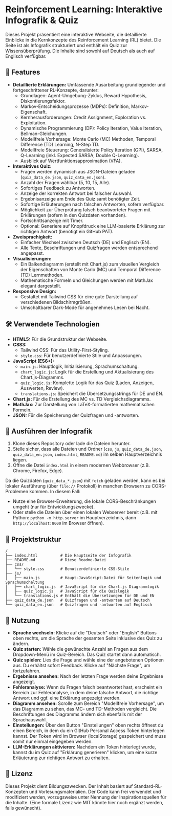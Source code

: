 # Reinforcement Learning: Interaktive Infografik & Quiz

Dieses Projekt präsentiert eine interaktive Webseite, die detaillierte Einblicke in die Kernkonzepte des Reinforcement Learning (RL) bietet. Die Seite ist als Infografik strukturiert und enthält ein Quiz zur Wissensüberprüfung. Die Inhalte sind sowohl auf Deutsch als auch auf Englisch verfügbar.

## 🌟 Features

* **Detaillierte Erklärungen:** Umfassende Ausarbeitung grundlegender und fortgeschrittener RL-Konzepte, darunter:
    * Grundlagen: Agent-Umgebung-Zyklus, Reward Hypothesis, Diskontierungsfaktor.
    * Markov-Entscheidungsprozesse (MDPs): Definition, Markov-Eigenschaft.
    * Kernherausforderungen: Credit Assignment, Exploration vs. Exploitation.
    * Dynamische Programmierung (DP): Policy Iteration, Value Iteration, Bellman-Gleichungen.
    * Modellfreie Vorhersage: Monte Carlo (MC) Methoden, Temporal Difference (TD) Learning, N-Step TD.
    * Modellfreie Steuerung: Generalisierte Policy Iteration (GPI), SARSA, Q-Learning (inkl. Expected SARSA, Double Q-Learning).
    * Ausblick auf Wertfunktionsapproximation (VFA).
* **Interaktives Quiz:**
    * Fragen werden dynamisch aus JSON-Dateien geladen (`quiz_data_de.json`, `quiz_data_en.json`).
    * Anzahl der Fragen wählbar (5, 10, 15, Alle).
    * Sofortiges Feedback zu Antworten.
    * Anzeige der korrekten Antwort bei falscher Auswahl.
    * Ergebnisanzeige am Ende des Quiz samt benötigter Zeit.
    * Sofortige Erläuterungen nach falschen Antworten, sofern verfügbar.
    * Möglichkeit zur Überprüfung falsch beantworteter Fragen mit Erklärungen (sofern in den Quizdaten vorhanden).
    * Fortschrittsanzeige mit Timer.
    * Optional: Generiere auf Knopfdruck eine LLM-basierte Erklärung zur richtigen Antwort (benötigt ein GitHub PAT).
* **Zweisprachigkeit:**
    * Einfacher Wechsel zwischen Deutsch (DE) und Englisch (EN).
    * Alle Texte, Beschriftungen und Quizfragen werden entsprechend angepasst.
* **Visualisierungen:**
    * Ein Balkendiagramm (erstellt mit Chart.js) zum visuellen Vergleich der Eigenschaften von Monte Carlo (MC) und Temporal Difference (TD) Lernmethoden.
    * Mathematische Formeln und Gleichungen werden mit MathJax elegant dargestellt.
* **Responsive Design:**
    * Gestaltet mit Tailwind CSS für eine gute Darstellung auf verschiedenen Bildschirmgrößen.
    * Umschaltbarer Dark-Mode für angenehmes Lesen bei Nacht.

## 🛠️ Verwendete Technologien

* **HTML5:** Für die Grundstruktur der Webseite.
* **CSS3:**
    * Tailwind CSS: Für das Utility-First-Styling.
    * `style.css`: Für benutzerdefinierte Stile und Anpassungen.
* **JavaScript (ES6+):**
    * `main.js`: Hauptlogik, Initialisierung, Sprachumschaltung.
    * `chart_logic.js`: Logik für die Erstellung und Aktualisierung des Chart.js-Diagramms.
    * `quiz_logic.js`: Komplette Logik für das Quiz (Laden, Anzeigen, Auswerten, Review).
    * `translations.js`: Speichert die Übersetzungsstrings für DE und EN.
* **Chart.js:** Für die Erstellung des MC vs. TD Vergleichsdiagramms.
* **MathJax:** Zur Darstellung von LaTeX-formatierten mathematischen Formeln.
* **JSON:** Für die Speicherung der Quizfragen und -antworten.

## 🚀 Ausführen der Infografik

1.  Klone dieses Repository oder lade die Dateien herunter.
2.  Stelle sicher, dass alle Dateien und Ordner (`css`, `js`, `quiz_data_de.json`, `quiz_data_en.json`, `index.html`, `README.md`) im selben Hauptverzeichnis liegen.
3.  Öffne die Datei `index.html` in einem modernen Webbrowser (z.B. Chrome, Firefox, Edge).

Da die Quizdaten (`quiz_data_*.json`) mit `fetch` geladen werden, kann es bei lokaler Ausführung (über `file://` Protokoll) in manchen Browsern zu CORS-Problemen kommen. In diesem Fall:
* Nutze eine Browser-Erweiterung, die lokale CORS-Beschränkungen umgeht (nur für Entwicklungszwecke).
* Oder stelle die Dateien über einen lokalen Webserver bereit (z.B. mit Python: `python -m http.server` im Hauptverzeichnis, dann `http://localhost:8000` im Browser öffnen).

## 📁 Projektstruktur

```
/
├── index.html          # Die Hauptseite der Infografik
├── README.md           # Diese Readme-Datei
├── css/
│   └── style.css       # Benutzerdefinierte CSS-Stile
├── js/
│   ├── main.js         # Haupt-JavaScript-Datei für Seitenlogik und Sprachumschaltung
│   ├── chart_logic.js  # JavaScript für die Chart.js Diagrammlogik
│   ├── quiz_logic.js   # JavaScript für die Quizlogik
│   └── translations.js # Enthält die Übersetzungen für DE und EN
├── quiz_data_de.json   # Quizfragen und -antworten auf Deutsch
└── quiz_data_en.json   # Quizfragen und -antworten auf Englisch
```

## 📖 Nutzung

* **Sprache wechseln:** Klicke auf die "Deutsch" oder "English" Buttons oben rechts, um die Sprache der gesamten Seite inklusive des Quiz zu ändern.
* **Quiz starten:** Wähle die gewünschte Anzahl an Fragen aus dem Dropdown-Menü im Quiz-Bereich. Das Quiz startet dann automatisch.
* **Quiz spielen:** Lies die Frage und wähle eine der angebotenen Optionen aus. Du erhältst sofort Feedback. Klicke auf "Nächste Frage", um fortzufahren.
* **Ergebnisse ansehen:** Nach der letzten Frage werden deine Ergebnisse angezeigt.
* **Fehleranalyse:** Wenn du Fragen falsch beantwortet hast, erscheint ein Bereich zur Fehleranalyse, in dem deine falsche Antwort, die richtige Antwort und ggf. eine Erklärung angezeigt werden.
* **Diagramm ansehen:** Scrolle zum Bereich "Modellfreie Vorhersage", um das Diagramm zu sehen, das MC- und TD-Methoden vergleicht. Die Beschriftungen des Diagramms ändern sich ebenfalls mit der Sprachauswahl.
* **Einstellungen:** Über den Button "Einstellungen" oben rechts öffnest du einen Bereich, in dem du ein GitHub Personal Access Token hinterlegen kannst. Der Token wird im Browser (localStorage) gespeichert und muss somit nur einmal eingegeben werden.
* **LLM-Erklärungen aktivieren:** Nachdem ein Token hinterlegt wurde, kannst du im Quiz auf "Erklärung generieren" klicken, um eine kurze Erläuterung zur richtigen Antwort zu erhalten.

## 📄 Lizenz

Dieses Projekt dient Bildungszwecken. Der Inhalt basiert auf Standard-RL-Konzepten und Vorlesungsmaterialien. Der Code kann frei verwendet und modifiziert werden, vorzugsweise unter Nennung der Inspirationsquellen für die Inhalte. (Eine formale Lizenz wie MIT könnte hier noch ergänzt werden, falls gewünscht).
